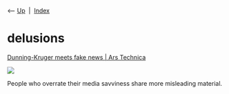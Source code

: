 <div class="nav">

⟵ [Up](index.html)  \|  [Index](index.html)

</div>

# delusions

<div class="cards">

<div class="card">

<div class="card-title">

[Dunning-Kruger meets fake news \| Ars
Technica](https://arstechnica.com/science/2021/06/dunning-kruger-meets-fake-news)

</div>

<div class="card-image">

[![](https://cdn.arstechnica.net/wp-content/uploads/2021/06/media-literacy-fishing.jpg)](https://arstechnica.com/science/2021/06/dunning-kruger-meets-fake-news)

</div>

People who overrate their media savviness share more misleading
material.

</div>

</div>
